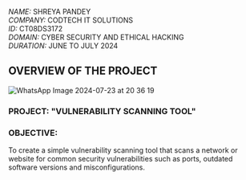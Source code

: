*NAME:* SHREYA PANDEY\
*COMPANY:* CODTECH IT SOLUTIONS\
*ID:* CT08DS3172\
*DOMAIN:* CYBER SECURITY AND ETHICAL HACKING\
*DURATION:* JUNE TO JULY 2024



## OVERVIEW OF THE PROJECT
![WhatsApp Image 2024-07-23 at 20 36 19](https://github.com/user-attachments/assets/674f1b4b-4960-4aa9-8253-b42440bf4eaa)

### PROJECT: "VULNERABILITY SCANNING TOOL"



### OBJECTIVE: 
To create a simple vulnerability scanning tool that scans a network or website for common security vulnerabilities such as ports, outdated software versions and misconfigurations.







